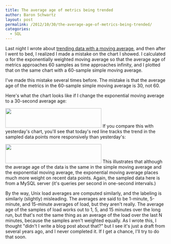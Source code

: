 ```yaml
---
title: The average age of metrics being trended
author: Baron Schwartz
layout: post
permalink: /2012/10/30/the-average-age-of-metrics-being-trended/
categories:
  - SQL
---
```

Last night I wrote about [trending data with a moving average][1], and then after I went to bed, I realized I made a mistake on the chart I showed. I calculated &alpha; for the exponentially weighted moving average so that the average age of metrics approaches 60 samples as time approaches infinity, and I plotted that on the same chart with a 60-sample simple moving average.

I've made this mistake several times before. The mistake is that the average age of the metrics in the 60-sample simple moving average is 30, not 60.

Here's what the chart looks like if I change the exponential moving average to a 30-second average age:

[<img src="http://www.xaprb.com/blog/wp-content/uploads/2012/10/moving-averages-2-300x61.png" alt="" title="moving-averages-2" width="300" height="61" class="aligncenter size-medium wp-image-2934" />][2] 
If you compare this with yesterday's chart, you'll see that today's red line tracks the trend in the sampled data points more responsively than yesterday's:

[<img src="http://www.xaprb.com/blog/wp-content/uploads/2012/10/moving-averages-300x60.png" alt="" title="moving-averages" width="300" height="60" class="aligncenter size-medium wp-image-2927" />][3] 
This illustrates that although the average age of the data is the same in the simple moving average and the exponential moving average, the exponential moving average places much more weight on recent data points. Again, the sampled data here is from a MySQL server (it's queries per second in one-second intervals.)

By the way, Unix load averages are computed similarly, and the labeling is similarly (slightly) misleading. The averages are said to be 1-minute, 5-minute, and 15-minute averages of load, but they aren't really. The average age of the samples of load works out to 1, 5, and 15 minutes over the long run, but that's not the same thing as an average of the load over the last N minutes, because the samples aren't weighted equally. As I wrote this, I thought "didn't I write a blog post about that?" but I see it's just a draft from several years ago, and I never completed it. If I get a chance, I'll try to do that soon.

 [1]: http://www.xaprb.com/blog/2012/10/29/trending-data-with-a-moving-average/ "trending data with a moving average"
 [2]: http://www.xaprb.com/blog/wp-content/uploads/2012/10/moving-averages-2.png
 [3]: http://www.xaprb.com/blog/wp-content/uploads/2012/10/moving-averages.png
